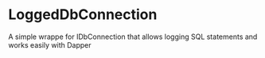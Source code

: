 # LoggedDbConnection
A simple wrappe for IDbConnection that allows logging SQL statements and works easily with Dapper
